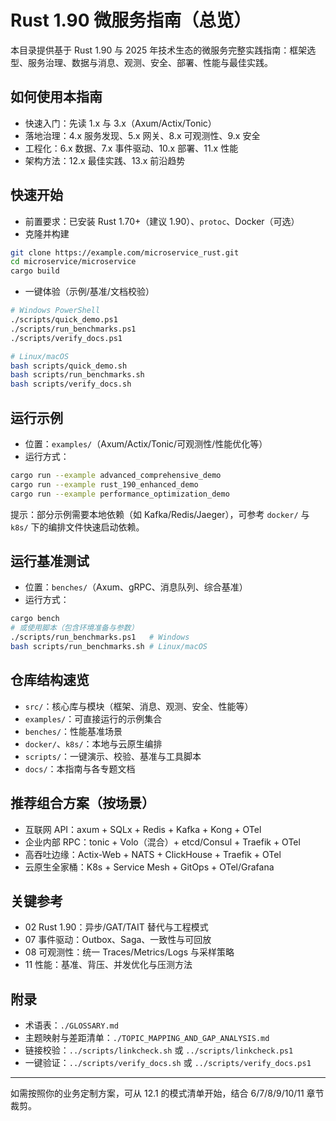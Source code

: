 # Rust 1.90 微服务指南（总览）

本目录提供基于 Rust 1.90 与 2025 年技术生态的微服务完整实践指南：框架选型、服务治理、数据与消息、观测、安全、部署、性能与最佳实践。

## 如何使用本指南

- 快速入门：先读 1.x 与 3.x（Axum/Actix/Tonic）
- 落地治理：4.x 服务发现、5.x 网关、8.x 可观测性、9.x 安全
- 工程化：6.x 数据、7.x 事件驱动、10.x 部署、11.x 性能
- 架构方法：12.x 最佳实践、13.x 前沿趋势

## 快速开始

- 前置要求：已安装 Rust 1.70+（建议 1.90）、`protoc`、Docker（可选）
- 克隆并构建

```bash
git clone https://example.com/microservice_rust.git
cd microservice/microservice
cargo build
```

- 一键体验（示例/基准/文档校验）

```bash
# Windows PowerShell
./scripts/quick_demo.ps1
./scripts/run_benchmarks.ps1
./scripts/verify_docs.ps1

# Linux/macOS
bash scripts/quick_demo.sh
bash scripts/run_benchmarks.sh
bash scripts/verify_docs.sh
```

## 运行示例

- 位置：`examples/`（Axum/Actix/Tonic/可观测性/性能优化等）
- 运行方式：

```bash
cargo run --example advanced_comprehensive_demo
cargo run --example rust_190_enhanced_demo
cargo run --example performance_optimization_demo
```

提示：部分示例需要本地依赖（如 Kafka/Redis/Jaeger），可参考 `docker/` 与 `k8s/` 下的编排文件快速启动依赖。

## 运行基准测试

- 位置：`benches/`（Axum、gRPC、消息队列、综合基准）
- 运行方式：

```bash
cargo bench
# 或使用脚本（包含环境准备与参数）
./scripts/run_benchmarks.ps1   # Windows
bash scripts/run_benchmarks.sh # Linux/macOS
```

## 仓库结构速览

- `src/`：核心库与模块（框架、消息、观测、安全、性能等）
- `examples/`：可直接运行的示例集合
- `benches/`：性能基准场景
- `docker/`、`k8s/`：本地与云原生编排
- `scripts/`：一键演示、校验、基准与工具脚本
- `docs/`：本指南与各专题文档

## 推荐组合方案（按场景）

- 互联网 API：axum + SQLx + Redis + Kafka + Kong + OTel
- 企业内部 RPC：tonic + Volo（混合）+ etcd/Consul + Traefik + OTel
- 高吞吐边缘：Actix-Web + NATS + ClickHouse + Traefik + OTel
- 云原生全家桶：K8s + Service Mesh + GitOps + OTel/Grafana

## 关键参考

- 02 Rust 1.90：异步/GAT/TAIT 替代与工程模式
- 07 事件驱动：Outbox、Saga、一致性与可回放
- 08 可观测性：统一 Traces/Metrics/Logs 与采样策略
- 11 性能：基准、背压、并发优化与压测方法

## 附录

- 术语表：`./GLOSSARY.md`
- 主题映射与差距清单：`./TOPIC_MAPPING_AND_GAP_ANALYSIS.md`
- 链接校验：`../scripts/linkcheck.sh` 或 `../scripts/linkcheck.ps1`
- 一键验证：`../scripts/verify_docs.sh` 或 `../scripts/verify_docs.ps1`

---

如需按照你的业务定制方案，可从 12.1 的模式清单开始，结合 6/7/8/9/10/11 章节裁剪。
